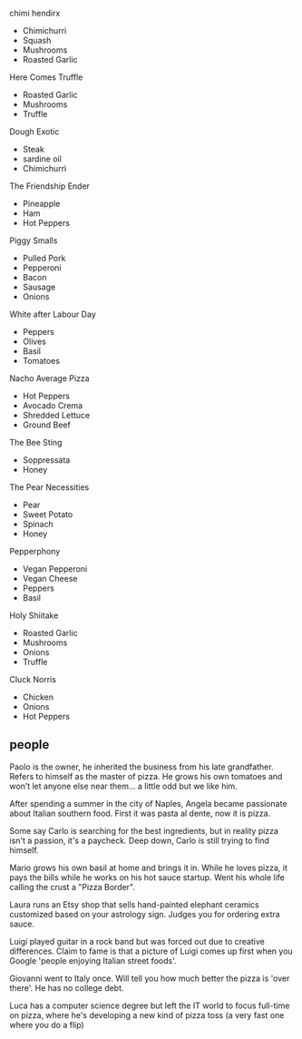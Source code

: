 chimi hendirx
* Chimichurri
* Squash
* Mushrooms
* Roasted Garlic

Here Comes Truffle
* Roasted Garlic
* Mushrooms
* Truffle

Dough Exotic
* Steak
* sardine oil
* Chimichurri

The Friendship Ender
* Pineapple
* Ham
* Hot Peppers

Piggy Smalls
* Pulled Pork
* Pepperoni
* Bacon
* Sausage
* Onions

White after Labour Day
* Peppers
* Olives
* Basil
* Tomatoes

Nacho Average Pizza
* Hot Peppers
* Avocado Crema
* Shredded Lettuce
* Ground Beef

The Bee Sting
* Soppressata
* Honey

The Pear Necessities
* Pear
* Sweet Potato
* Spinach
* Honey

Pepperphony
* Vegan Pepperoni
* Vegan Cheese
* Peppers
* Basil

Holy Shiitake
* Roasted Garlic
* Mushrooms
* Onions
* Truffle

Cluck Norris
* Chicken
* Onions
* Hot Peppers


## people


Paolo is the owner, he inherited the business from his late grandfather. Refers to himself as the master of pizza. He grows his own tomatoes and won’t let anyone else near them... a little odd but we like him.

After spending a summer in the city of Naples, Angela became passionate about Italian southern food. First it was pasta al dente, now it is pizza.

Some say Carlo is searching for the best ingredients, but in reality pizza isn't a passion, it's a paycheck. Deep down, Carlo is still trying to find himself.

Mario grows his own basil at home and brings it in. While he loves pizza, it pays the bills while he works on his hot sauce startup. Went his whole life calling the crust a "Pizza Border".

Laura runs an Etsy shop that sells hand-painted elephant ceramics customized based on your astrology sign. Judges you for ordering extra sauce.

Luigi played guitar in a rock band but was forced out due to creative differences. Claim to fame is that a picture of Luigi comes up first when you Google 'people enjoying Italian street foods'.

Giovanni went to Italy once. Will tell you how much better the pizza is 'over there'. He has no college debt.

Luca has a computer science degree but left the IT world to focus full-time on pizza, where he's developing a new kind of pizza toss (a very fast one where you do a flip)



